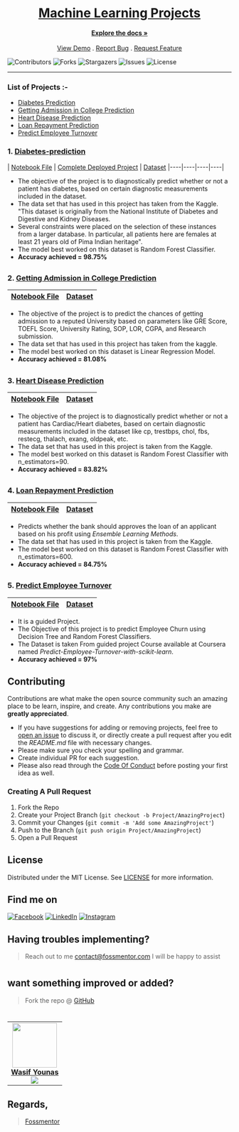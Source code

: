 <div Align="center"><h1> <a href="https://FOSSMentorOfficial.github.io/Machine-Learning-Projects/">Machine Learning Projects </a></h1></div>

<p align="center">
    <a href="https://github.com/FOSSMentorOfficial/Machine-Learning-Projects"><strong>Explore the docs »</strong></a>
    <br/>
    <br/>
    <a href="https://github.com/FOSSMentorOfficial/Machine-Learning-Projects">View Demo</a>
    .
    <a href="https://github.com/FOSSMentorOfficial/Machine-Learning-Projects/issues">Report Bug</a>
    .
    <a href="https://github.com/FOSSMentorOfficial/Machine-Learning-Projects/issues">Request Feature</a>
</p>

![Contributors](https://img.shields.io/github/contributors/FOSSMentorOfficial/Machine-Learning-Projects?color=dark-green) ![Forks](https://img.shields.io/github/forks/FOSSMentorOfficial/Machine-Learning-Projects?style=social) ![Stargazers](https://img.shields.io/github/stars/FOSSMentorOfficial/Machine-Learning-Projects?style=social) ![Issues](https://img.shields.io/github/issues/FOSSMentorOfficial/Machine-Learning-Projects) ![License](https://img.shields.io/github/license/FOSSMentorOfficial/Machine-Learning-Projects) 

------------------

### List of Projects :-
* [Diabetes Prediction](#1-Diabetes-prediction)
* [Getting Admission in College Prediction](#2-Getting-Admission-in-College-Prediction)
* [Heart Disease Prediction](#3-Heart-Disease-Prediction)
* [Loan Repayment Prediction](#4-Loan-Repayment-Prediction)
* [Predict Employee Turnover](#5-Predict-Employee-Turnover)

### 1. [Diabetes-prediction](https://github.com/FOSSMentorOfficial/Machine-Learning-Projects/tree/main/Diabetes%20Prediction)
| [Notebook File](https://github.com/FOSSMentorOfficial/Machine-Learning-Projects/blob/main/Diabetes%20Prediction/Diabetes%20Classification.ipynb) | [Complete Deployed Project](https://github.com/FOSSMentorOfficial/Diabetes-prediction) | [Dataset](https://github.com/FOSSMentorOfficial/Machine-Learning-Projects/tree/main/Diabetes%20Prediction/dataset)
|----|----|----|----|
- The objective of the project is to diagnostically predict whether or not a patient has diabetes, based on certain diagnostic measurements included in the dataset.
- The data set that has used in this project has taken from the Kaggle. "This dataset is originally from the National Institute of Diabetes and Digestive and Kidney Diseases.  
- Several constraints were placed on the selection of these instances from a larger database. In particular, all patients here are females at least 21 years old of Pima Indian heritage".
- The model best worked on this dataset is Random Forest Classifier.
- **Accuracy achieved = 98.75%**
##   

### 2. [Getting Admission in College Prediction](https://github.com/FOSSMentorOfficial/Machine-Learning-Projects/tree/main/Getting%20Admission%20in%20College%20Prediction)

| [Notebook File](https://github.com/FOSSMentorOfficial/Machine-Learning-Projects/blob/main/Getting%20Admission%20in%20College%20Prediction/Admission%20prediction.ipynb) | [Dataset](https://github.com/FOSSMentorOfficial/Machine-Learning-Projects/blob/main/Getting%20Admission%20in%20College%20Prediction/admission_predict.csv) |
|----|----|

- The objective of the project is to predict the chances of getting admission to a reputed University based on parameters like GRE Score, TOEFL Score, University Rating, SOP, LOR, CGPA, and Research submission.
- The data set that has used in this project has taken from the kaggle.
- The model best worked on this dataset is Linear Regression Model.
- **Accuracy achieved = 81.08%**
##   

### 3. [Heart Disease Prediction](https://github.com/FOSSMentorOfficial/Machine-Learning-Projects/tree/main/Heart%20Disease%20Prediction)

| [Notebook File](https://github.com/FOSSMentorOfficial/Machine-Learning-Projects/blob/main/Heart%20Disease%20Prediction/Heart%20Disease%20Prediction.ipynb) | [Dataset](https://github.com/FOSSMentorOfficial/Machine-Learning-Projects/blob/main/Heart%20Disease%20Prediction/heart.csv) |
|----|-----|

- The objective of the project is to diagnostically predict whether or not a patient has Cardiac/Heart diabetes, based on certain diagnostic measurements included in the dataset like cp, trestbps, chol, fbs, restecg, thalach, exang, oldpeak, etc.
- The data set that has used in this project is taken from the Kaggle.
- The model best worked on this dataset is Random Forest Classifier with n_estimators=90.
- **Accuracy achieved = 83.82%**
##

### 4. [Loan Repayment Prediction](https://github.com/FOSSMentorOfficial/Machine-Learning-Projects/tree/main/Loan%20Repayment%20Prediction)
| [Notebook File](https://github.com/FOSSMentorOfficial/Machine-Learning-Projects/blob/main/Loan%20Repayment%20Prediction/Loan_Repayment_Prediction.ipynb)| [Dataset](https://github.com/FOSSMentorOfficial/Machine-Learning-Projects/blob/main/Loan%20Repayment%20Prediction/loan_data.csv)|
|----|----|

- Predicts whether the bank should approves the loan of an applicant based on his profit using _Ensemble Learning Methods_.
- The data set that has used in this project is taken from the Kaggle.
- The model best worked on this dataset is Random Forest Classifier with n_estimators=600.
- **Accuracy achieved = 84.75%**
##   

### 5. [Predict Employee Turnover](https://github.com/FOSSMentorOfficial/Machine-Learning-Projects/tree/main/Predict%20Employee%20Turnover%20with%20scikitlearn)
| [Notebook File](https://github.com/FOSSMentorOfficial/Machine-Learning-Projects/blob/main/Predict%20Employee%20Turnover%20with%20scikitlearn/Learner_Notebook3.ipynb)| [Dataset](https://github.com/FOSSMentorOfficial/Machine-Learning-Projects/blob/main/Predict%20Employee%20Turnover%20with%20scikitlearn/employee_data.csv)|
|----|----|
- It is a guided Project.
- The Objective of this project is to predict Employee Churn using Decision Tree and Random Forest Classifiers.
- The Dataset is taken From guided project Course available at Coursera named _Predict-Employee-Turnover-with-scikit-learn_.
- **Accuracy achieved = 97%**
##

## Contributing

Contributions are what make the open source community such an amazing place to be learn, inspire, and create. Any contributions you make are **greatly appreciated**.
* If you have suggestions for adding or removing projects, feel free to [open an issue](https://github.com/FOSSMentorOfficial/Machine-Learning-Projects/issues/new) to discuss it, or directly create a pull request after you edit the *README.md* file with necessary changes.
* Please make sure you check your spelling and grammar.
* Create individual PR for each suggestion.
* Please also read through the [Code Of Conduct](https://github.com/FOSSMentorOfficial/Machine-Learning-Projects/blob/main/CODE_OF_CONDUCT.md) before posting your first idea as well.

### Creating A Pull Request

1. Fork the Repo
2. Create your Project Branch (`git checkout -b Project/AmazingProject`)
3. Commit your Changes (`git commit -m 'Add some AmazingProject'`)
4. Push to the Branch (`git push origin Project/AmazingProject`)
5. Open a Pull Request

## License

Distributed under the MIT License. See [LICENSE](https://github.com/FOSSMentorOfficial/Machine-Learning-Projects/blob/main/LICENSE.md) for more information.


<!-- Actual text -->
## Find me on
[![Facebook][1.2]][1] [![LinkedIn][2.2]][2] [![Instagram][3.2]][3]

<!-- Icons -->

[1.2]: https://i.imgur.com/dqSkGWu.png (Facebook)
[2.2]: https://raw.githubusercontent.com/MartinHeinz/MartinHeinz/master/linkedin-3-16.png (LinkedIn)
[3.2]: https://i.imgur.com/TFy6wii.png (Instagram)

<!-- Links to my social media accounts -->
[1]: https://facebook.com/fossmentor
[2]: https://www.linkedin.com/in/fossmentor/
[3]: https://www.instagram.com/fossmentor.official/

## Having troubles implementing?
 > Reach out to me contact@fossmentor.com 
 I will be happy to assist 
# 
## want something improved or added?
  > Fork the repo @ [GitHub](https://github.com/fossmentor-official/Machine-Learning-Projects)
# 

<table>
  <tr>
    <td align="center"><a href="https://github.com/fossmentor-official"><img src="https://avatars.githubusercontent.com/u/2519942?s=400&u=1e7714cb1cbe3437a527a877486c94611f0e7ab0&v=4" width="100px;" alt=""/><br />
    <b>Wasif Younas</b></a><br />
    <a href="https://github.com/fossmentor-official" title="github"><img src="https://img.shields.io/github/followers/fossmentor-official?style=social"></a>
    </td>
   <tr>
  <table>

## Regards,
 > [Fossmentor](https://fossmentor.com)